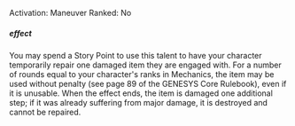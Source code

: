 Activation: Maneuver
Ranked: No
##### effect
You may spend a Story Point to use this
talent to have your character temporarily
repair one damaged item they are engaged
with. For a number of rounds equal to your
character's ranks in Mechanics, the item may
be used without penalty (see page 89 of the
GENESYS Core Rulebook), even if it is
unusable. When the effect ends, the item is
damaged one additional step; if it was
already suffering from major damage, it is
destroyed and cannot be repaired.